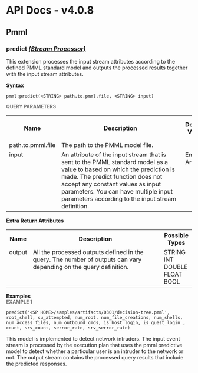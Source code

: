 # API Docs - v4.0.8

## Pmml

### predict *<a target="_blank" href="https://wso2.github.io/siddhi/documentation/siddhi-4.0/#stream-processor">(Stream Processor)</a>*

<p style="word-wrap: break-word">This extension processes the input stream attributes according to the defined PMML standard model and outputs the processed results together with the input stream attributes.</p>

<span id="syntax" class="md-typeset" style="display: block; font-weight: bold;">Syntax</span>
```
pmml:predict(<STRING> path.to.pmml.file, <STRING> input)
```

<span id="query-parameters" class="md-typeset" style="display: block; color: rgba(0, 0, 0, 0.54); font-size: 12.8px; font-weight: bold;">QUERY PARAMETERS</span>
<table>
    <tr>
        <th>Name</th>
        <th style="min-width: 20em">Description</th>
        <th>Default Value</th>
        <th>Possible Data Types</th>
        <th>Optional</th>
        <th>Dynamic</th>
    </tr>
    <tr>
        <td style="vertical-align: top">path.to.pmml.file</td>
        <td style="vertical-align: top; word-wrap: break-word">The path to the PMML model file.<br></td>
        <td style="vertical-align: top"></td>
        <td style="vertical-align: top">STRING</td>
        <td style="vertical-align: top">No</td>
        <td style="vertical-align: top">No</td>
    </tr>
    <tr>
        <td style="vertical-align: top">input</td>
        <td style="vertical-align: top; word-wrap: break-word">An attribute of the input stream that is sent to the PMML standard model as a value to based on which the prediction is made. The predict function does not accept any constant values as input parameters. You can have multiple input parameters according to the input stream definition.</td>
        <td style="vertical-align: top">Empty Array</td>
        <td style="vertical-align: top">STRING</td>
        <td style="vertical-align: top">Yes</td>
        <td style="vertical-align: top">No</td>
    </tr>
</table>
<span id="extra-return-attributes" class="md-typeset" style="display: block; font-weight: bold;">Extra Return Attributes</span>
<table>
    <tr>
        <th>Name</th>
        <th style="min-width: 20em">Description</th>
        <th>Possible Types</th>
    </tr>
    <tr>
        <td style="vertical-align: top">output</td>
        <td style="vertical-align: top; word-wrap: break-word">All the processed outputs defined in the query. The number of outputs can vary depending on the query definition.</td>
        <td style="vertical-align: top">STRING<br>INT<br>DOUBLE<br>FLOAT<br>BOOL</td>
    </tr>
</table>

<span id="examples" class="md-typeset" style="display: block; font-weight: bold;">Examples</span>
<span id="example-1" class="md-typeset" style="display: block; color: rgba(0, 0, 0, 0.54); font-size: 12.8px; font-weight: bold;">EXAMPLE 1</span>
```
predict('<SP HOME>/samples/artifacts/0301/decision-tree.pmml', root_shell, su_attempted, num_root, num_file_creations, num_shells, num_access_files, num_outbound_cmds, is_host_login, is_guest_login , count, srv_count, serror_rate, srv_serror_rate)
```
<p style="word-wrap: break-word">This model is implemented to detect network intruders. The input event stream is processed by the execution plan that uses the pmml predictive model to detect whether a particular user is an intruder to the network or not. The output stream contains the processed query results that include the predicted responses.</p>

